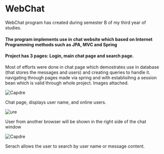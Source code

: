 # WebChat

WebChat program has created during semester B of my third year of studies.

#### The program implements use in chat website which based on Internet Programming methods such as JPA, MVC and Spring

#### Project has 3 pages: Login, main chat page and search page.

Most of efforts were done in chat page which demostrates use in database (that stores the messages and users) and creating queries to handle it.
navigating through pages made via spring and with establisihng a session bean which is valid through whole project. Images attached.

![Capdre](https://user-images.githubusercontent.com/72853162/124251094-3212bf00-db2e-11eb-9474-60c6b805db50.JPG)

Chat page, displays user name, and online users.


![ure](https://user-images.githubusercontent.com/72853162/124251308-730ad380-db2e-11eb-9616-9922bd29cc40.JPG)

User from another browser will be shown in the right side of the chat window


![Capdre](https://user-images.githubusercontent.com/72853162/124251428-8f0e7500-db2e-11eb-8afc-e757762d7524.JPG)

Serach allows the user to search by user name or message content.
